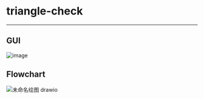 # triangle-check
-------------
## GUI
![image](https://github.com/cow03haha/desktop-application/assets/44705326/3c1e2fc8-5201-41a1-a28f-cb70b1e21121)

## Flowchart
![未命名绘图 drawio](https://github.com/cow03haha/desktop-application/assets/44705326/29a3ab98-33ac-42cf-8d9f-4c2cdebb0d96)
